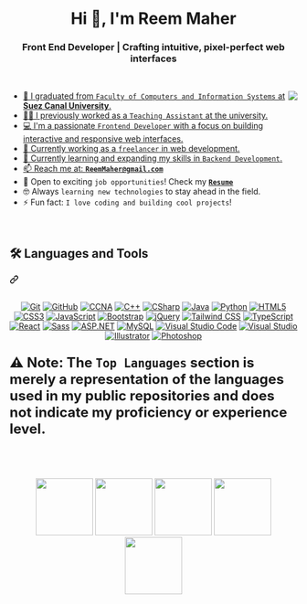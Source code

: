 <h1 align="center">Hi 👋, I'm Reem Maher</h1>
<div class="markdown-heading" dir="auto"><h3 align="center" class="heading-element" dir="auto">Front End Developer | Crafting intuitive, pixel-perfect web interfaces</h3>


  
<!--<path d="m7.775 3.275 1.25-1.25a3.5 3.5 0 1 1 4.95 4.95l-2.5 2.5a3.5 3.5 0 0 1-4.95 0 .751.751 0 0 1 .018-1.042.751.751 0 0 1 1.042-.018 1.998 1.998 0 0 0 2.83 0l2.5-2.5a2.002 2.002 0 0 0-2.83-2.83l-1.25 1.25a.751.751 0 0 1-1.042-.018.751.751 0 0 1-.018-1.042Zm-4.69 9.64a1.998 1.998 0 0 0 2.83 0l1.25-1.25a.751.751 0 0 1 1.042.018.751.751 0 0 1 .018 1.042l-1.25 1.25a3.5 3.5 0 1 1-4.95-4.95l2.5-2.5a3.5 3.5 0 0 1 4.95 0 .751.751 0 0 1-.018 1.042.751.751 0 0 1-1.042.018 1.998 1.998 0 0 0-2.83 0l-2.5 2.5a1.998 1.998 0 0 0 0 2.83Z"></path></svg></a></div>
<div align="center">-->
   <!-- <a href="https://github.com/OmarrSakr/OmarrSakr/stargazers">
        <img src="https://img.shields.io/github/stars/OmarrSakr/OmarrSakr" alt="Stars Badge"/></a>-->
  <!--  <a href="https://github.com/OmarrSakr/OmarrSakr/network/members">
        <img src="https://img.shields.io/github/forks/OmarrSakr/OmarrSakr" alt="Forks Badge"/></a>-->
<!--  <a href="https://github.com/OmarrSakr/OmarrSakr/pulls">
        <img src="https://img.shields.io/github/issues-pr/OmarrSakr/OmarrSakr?color=orange" alt="Pull Requests Badge"/></a>-->
<!--     <a href="https://github.com/OmarrSakr/OmarrSakr/issues">
        <img src="https://img.shields.io/github/issues/OmarrSakr/OmarrSakr?color=orange" alt="Issues Badge"/></a> 
    <a href="https://github.com/OmarrSakr/OmarrSakr/graphs/contributors">
        <img src="https://img.shields.io/github/contributors/OmarrSakr/OmarrSakr?color=2b9348" alt="GitHub contributors"/></a>-->
 <!--  <a href="https://x.com/OmarrSaqr" target="_blank" rel="noopener noreferrer">
  <img src="https://img.shields.io/twitter/follow/OmarrSaqr?style=social&background=000000" alt="Follow on X" style="max-width: 100%; height: auto;"></a>

<a href="https://www.linkedin.com/in/omarrhussien" target="_blank" rel="noopener noreferrer">
  <img src="https://img.shields.io/badge/-omarrhussien-blue?style=flat-square&logo=Linkedin&logoColor=white&link=https://www.linkedin.com/in/omarrhussien" alt="LinkedIn: omarrhussien" style="max-width: 100%; height: auto;"></a>-->


 <!--  [![committers.top rank](https://user-badge.committers.top/egypt/OmarrSakr.svg)](https://user-badge.committers.top/egypt/OmarrSakr) -->
<!--     <a href="https://github.com/OmarrSakr/OmarrSakr/blob/master/LICENSE">
        <img src="https://img.shields.io/github/license/OmarrSakr/OmarrSakr?color=2b9348" alt="License Badge"/></a> -->
<!--</div>
<br>
<p align="center" dir="auto">
    <a target="_blank" rel="noopener noreferrer nofollow" 
        href="https://komarev.com/ghpvc/?username=OmarrSakr&label=Profile%20views&color=0e75b6&style=flat">
        <img src="https://komarev.com/ghpvc/?username=OmarrSakr&label=Profile%20views&color=0e75b6&style=flat" 
            alt="OmarrSakr" 
            data-canonical-src="https://komarev.com/ghpvc/?username=OmarrSakr&label=Profile%20views&color=0e75b6&style=flat" 
            style="max-width: 100%; margin-right: 10px;"></a>
    <a target="_blank" rel="noopener noreferrer nofollow" 
        href="https://img.shields.io/github/followers/OmarrSakr?label=Followers">
        <img src="https://img.shields.io/github/followers/OmarrSakr?label=Followers" 
            alt="OmarrSakr" 
            data-canonical-src="https://img.shields.io/github/followers/OmarrSakr?label=Followers" 
            style="max-width: 100%;"></a>
</p>-->
<br>
<p dir="auto"><animated-image data-catalyst="" style="float: right;"><a target="_blank" rel="noopener noreferrer nofollow" href="https://user-images.githubusercontent.com/63050133/156676671-d5b2e362-97d4-4404-9447-dd71ddfea82f.gif" data-target="animated-image.originalLink"><img align="right" src="https://user-images.githubusercontent.com/63050133/156676671-d5b2e362-97d4-4404-9447-dd71ddfea82f.gif" style="max-width: 100%; display: inline-block;" data-target="animated-image.originalImage"></a>
      <span class="AnimatedImagePlayer" data-target="animated-image.player" hidden="">
        <a data-target="animated-image.replacedLink" class="AnimatedImagePlayer-images" href="https://user-images.githubusercontent.com/63050133/156676671-d5b2e362-97d4-4404-9447-dd71ddfea82f.gif" target="_blank">
          
    

  <ul dir="auto">
  <li>🏫 I graduated from <code>Faculty of Computers and Information Systems</code> at <strong>Suez Canal University</strong>.</li>
  <li>👩‍🏫 I previously worked as a <code>Teaching Assistant</code> at the university.</li>
  <li>💻 I'm a passionate <code>Frontend Developer</code> with a focus on building interactive and responsive web interfaces.</li>
  <li>🔭 Currently working as a <code>freelancer</code> in web development.</li>
  <li>🌱 Currently learning and expanding my skills in <code>Backend Development</code>.</li>
  <li>📫 Reach me at: <strong><a href="mailto:Maherreem07@gmail.com"><code>ReemMaher@gmail.com</code></a></strong></li>
  <li>🚀 Open to exciting <code>job opportunities</code>! Check my <a href="https://drive.google.com/file/YOUR_RESUME_LINKhttps://drive.google.com/file/d/1hg4W1BZj2qlcU9jH3I7v6siAhL6u7dYH/view?usp=sharing" target="_blank" rel="noopener noreferrer"><code><strong>Resume</strong></code></a></li>
  <li>🤓 Always <code>learning new technologies</code> to stay ahead in the field.</li>
  <li>⚡ Fun fact: <code>I love coding and building cool projects</code>!</li>
</ul>

<br>



</p>
<div class="markdown-heading" dir="auto"><h2 class="heading-element" dir="auto">🛠 Languages and Tools</h2><a id="user-content--languages-and-tools" class="anchor" aria-label="Permalink: 🛠 Languages and Tools" href="#-languages-and-tools"><svg class="octicon octicon-link" viewBox="0 0 16 16" version="1.1" width="16" height="16" aria-hidden="true"><path d="m7.775 3.275 1.25-1.25a3.5 3.5 0 1 1 4.95 4.95l-2.5 2.5a3.5 3.5 0 0 1-4.95 0 .751.751 0 0 1 .018-1.042.751.751 0 0 1 1.042-.018 1.998 1.998 0 0 0 2.83 0l2.5-2.5a2.002 2.002 0 0 0-2.83-2.83l-1.25 1.25a.751.751 0 0 1-1.042-.018.751.751 0 0 1-.018-1.042Zm-4.69 9.64a1.998 1.998 0 0 0 2.83 0l1.25-1.25a.751.751 0 0 1 1.042.018.751.751 0 0 1 .018 1.042l-1.25 1.25a3.5 3.5 0 1 1-4.95-4.95l2.5-2.5a3.5 3.5 0 0 1 4.95 0 .751.751 0 0 1-.018 1.042.751.751 0 0 1-1.042.018 1.998 1.998 0 0 0-2.83 0l-2.5 2.5a1.998 1.998 0 0 0 0 2.83Z"></path></svg></a></div>
<br>
<p align="center" dir="auto">
    <a href="https://git-scm.com/" title="Git" target="_blank" rel="nofollow">
        <img src="https://img.shields.io/badge/git-%23F05033.svg?style=for-the-badge&logo=git&logoColor=white" alt="Git"
            style="max-width: 100%;"></a>
   <a href="https://github.com/OmarrSakr" target="_blank" title="GitHub" rel="noopener noreferrer">
    <img src="https://img.shields.io/badge/github-%23121011.svg?style=for-the-badge&logo=github&logoColor=white"
        alt="GitHub" style="max-width: 100%; height: auto;"></a>

  <a href="https://www.cisco.com/c/en/us/training-events/training-certifications/certifications/associate/ccna.html" title="CCNA" target="_blank" rel="nofollow">
    <img src="https://img.shields.io/badge/CCNA-%230F4C81.svg?style=for-the-badge&logo=cisco&logoColor=white"
        alt="CCNA" style="max-width: 100%;"></a>
     <a href="https://isocpp.org/" title="C++" target="_blank" rel="nofollow">
        <img src="https://img.shields.io/badge/c%2B%2B-%2300599C.svg?style=for-the-badge&logo=c%2B%2B&logoColor=white"
            alt="C++" style="max-width: 100%;"></a>
    <a href="https://docs.microsoft.com/en-us/dotnet/csharp/" title="CSharp" target="_blank" rel="nofollow">
        <img src="https://img.shields.io/badge/c%23-%23239120.svg?style=for-the-badge&logo=c-sharp&logoColor=white"
            alt="CSharp" style="max-width: 100%;"></a>
    <a href="https://www.oracle.com/java/" title="Java" target="_blank" rel="nofollow">
        <img src="https://img.shields.io/badge/Java-%23ED8B00.svg?style=for-the-badge&logo=java&logoColor=white"
            alt="Java" style="max-width: 100%;"></a>
     <a href="https://www.python.org/" title="Python" target="_blank" rel="nofollow">
        <img src="https://img.shields.io/badge/python-3670A0?style=for-the-badge&logo=python&logoColor=ffdd54"
            alt="Python" style="max-width: 100%;"></a>
    <a href="https://www.w3.org/TR/html5/" title="HTML5" target="_blank" rel="nofollow">
        <img src="https://img.shields.io/badge/html5-%23E34F26.svg?style=for-the-badge&logo=html5&logoColor=white"
            alt="HTML5" style="max-width: 100%;"></a>
    <a href="https://www.w3.org/Style/CSS/" title="CSS3" target="_blank" rel="nofollow">
        <img src="https://img.shields.io/badge/css3-%23157122.svg?style=for-the-badge&logo=css3&logoColor=white"
            alt="CSS3" style="max-width: 100%;"></a>
    <a href="https://developer.mozilla.org/en-US/docs/Web/JavaScript" title="JavaScript" target="_blank" rel="nofollow">
        <img src="https://img.shields.io/badge/javascript-%23F7DF1E.svg?style=for-the-badge&logo=javascript&logoColor=black"
            alt="JavaScript" style="max-width: 100%;"></a>
    <a href="https://getbootstrap.com/" title="Bootstrap" target="_blank" rel="nofollow">
        <img src="https://img.shields.io/badge/bootstrap-%23752B8C.svg?style=for-the-badge&logo=bootstrap&logoColor=white"
            alt="Bootstrap" style="max-width: 100%;"></a>
  <a href="https://jquery.com/" title="jQuery" target="_blank" rel="nofollow">
    <img src="https://img.shields.io/badge/jquery-%230769AD.svg?style=for-the-badge&logo=jquery&logoColor=white"
        alt="jQuery" style="max-width: 100%;"></a>
    <a href="https://tailwindcss.com/" title="Tailwind CSS" target="_blank" rel="nofollow">
        <img src="https://img.shields.io/badge/tailwindcss-%2338B2AC.svg?style=for-the-badge&logo=tailwind-css&logoColor=white"
            alt="Tailwind CSS" style="max-width: 100%;"></a>
    <a href="https://www.typescriptlang.org/" title="TypeScript" target="_blank" rel="nofollow">
        <img src="https://img.shields.io/badge/typescript-%23007ACC.svg?style=for-the-badge&logo=typescript&logoColor=white"
            alt="TypeScript" style="max-width: 100%;"></a>
    <a href="https://reactjs.org/" title="React" target="_blank" rel="nofollow">
        <img src="https://img.shields.io/badge/react-%2361DAFB.svg?style=for-the-badge&logo=react&logoColor=white"
            alt="React" style="max-width: 100%;"></a>
    <a href="https://sass-lang.com/" title="Sass" target="_blank" rel="nofollow">
        <img src="https://img.shields.io/badge/sass-%23CC6699.svg?style=for-the-badge&logo=sass&logoColor=white"
            alt="Sass" style="max-width: 100%;"></a>
  <a href="https://dotnet.microsoft.com/apps/aspnet" title="ASP.NET" target="_blank" rel="nofollow">
    <img src="https://img.shields.io/badge/asp.net-%23239120.svg?style=for-the-badge&logo=aspnet&logoColor=white"
        alt="ASP.NET" style="max-width: 100%;"></a>
   <a href="https://www.mysql.com/" title="MySQL" target="_blank" rel="nofollow">
        <img src="https://img.shields.io/badge/mysql-%234479A1.svg?style=for-the-badge&logo=mysql&logoColor=white"
            alt="MySQL" style="max-width: 100%;"></a>
<a href="https://code.visualstudio.com/" title="Visual Studio Code" target="_blank" rel="nofollow">
    <img src="https://img.shields.io/badge/visual%20studio%20code-%23007ACC.svg?style=for-the-badge&logo=visualstudiocode&logoColor=white"
        alt="Visual Studio Code" style="max-width: 100%;"></a>
  <a href="https://visualstudio.microsoft.com/" title="Visual Studio" target="_blank" rel="nofollow">
    <img src="https://img.shields.io/badge/Visual%20Studio-%235C2D91.svg?style=for-the-badge&logo=visualstudio&logoColor=white"
        alt="Visual Studio" style="max-width: 100%;"></a>
    <a href="https://www.adobe.com/products/illustrator.html" title="Illustrator" target="_blank" rel="nofollow">
        <img src="https://img.shields.io/badge/adobe%20illustrator-%23FF9A00.svg?style=for-the-badge&logo=adobeillustrator&logoColor=white"
            alt="Illustrator" style="max-width: 100%;"></a>
    <a href="https://www.adobe.com/products/photoshop.html" title="Photoshop" target="_blank" rel="nofollow">
        <img src="https://img.shields.io/badge/adobe%20photoshop-%23D83C36.svg?style=for-the-badge&logo=adobephotoshop&logoColor=white"
            alt="Photoshop" style="max-width: 100%;"></a>
</p>

<div>
  <p dir="auto" style="font-size: 24px; font-weight: bold;"><b>⚠ Note:</b> The <code>Top Languages</code> section is merely a representation of the languages used in my public repositories and does not indicate my proficiency or experience level.</p>
</div>
<br>
<br>
<p align="center">
  <img src="https://media3.giphy.com/media/ln7z2eWriiQAllfVcn/200w.webp" width="100">
  <img src="https://i.giphy.com/media/LMt9638dO8dftAjtco/200.webp" width="100">
  <img src="https://i.giphy.com/media/eNAsjO55tPbgaor7ma/200w.webp" width="100">
  <img src="https://i.giphy.com/media/KzJkzjggfGN5Py6nkT/200.webp" width="100">
  <img src="https://i.giphy.com/media/IdyAQJVN2kVPNUrojM/200.webp" width="100">
</p>

<br>


